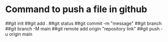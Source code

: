 # Command to push a file in github

##git init
##git add .
##git status
##git commit -m "message"
##git branch
##git branch -M main
##git remote add origin "repository link"
##git push -u origin main
